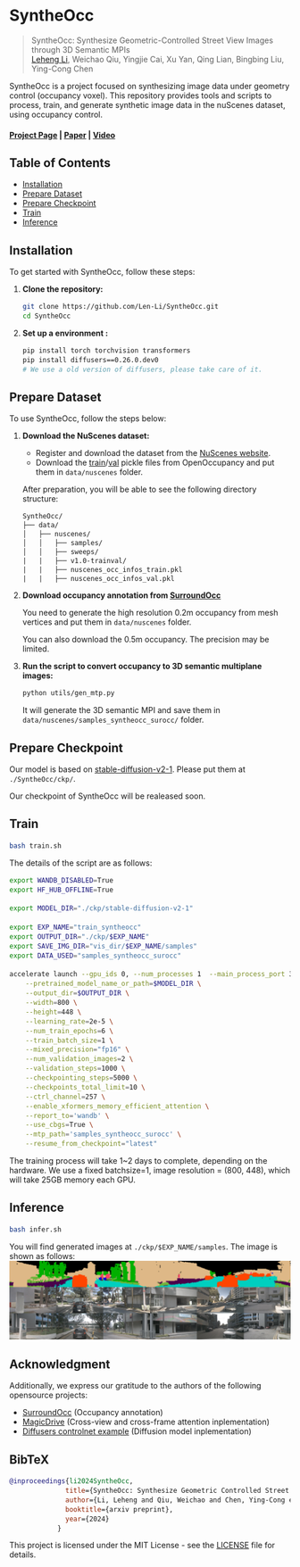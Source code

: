 # SyntheOcc

> SyntheOcc: Synthesize Geometric-Controlled Street View Images through 3D Semantic MPIs <br>
> [Leheng Li](https://len-li.github.io), Weichao Qiu, Yingjie Cai, Xu Yan, Qing Lian, Bingbing Liu, Ying-Cong Chen

SyntheOcc is a project focused on synthesizing image data under geometry control (occupancy voxel). This repository provides tools and scripts to process, train, and generate synthetic image data in the nuScenes dataset, using occupancy control.
#### [Project Page](https://len-li.github.io/syntheocc-web) | [Paper](https://arxiv.org/) | [Video](https://len-li.github.io/syntheocc-web/videos/teaser-occedit.mp4) 

<!-- | [Checkpoint]() -->


## Table of Contents

  - [Installation](#installation)
  - [Prepare Dataset](#prepare-dataset)
  - [Prepare Checkpoint](#prepare-checkpoint)
  - [Train](#train)
  - [Inference](#inference)




## Installation

To get started with SyntheOcc, follow these steps:

1. **Clone the repository:**
   ```bash
   git clone https://github.com/Len-Li/SyntheOcc.git
   cd SyntheOcc
   ```

2. **Set up a environment :**
   ```bash
   pip install torch torchvision transformers
   pip install diffusers==0.26.0.dev0 
   # We use a old version of diffusers, please take care of it.
   ```




## Prepare Dataset

To use SyntheOcc, follow the steps below:

1. **Download the NuScenes dataset:**
   - Register and download the dataset from the [NuScenes website](https://www.nuscenes.org/nuscenes).
   - Download the [train](https://github.com/JeffWang987/OpenOccupancy/releases/tag/train_pkl)/[val](https://github.com/JeffWang987/OpenOccupancy/releases/tag/val_pkl) pickle files from OpenOccupancy and put them in `data/nuscenes` folder.



    After preparation, you will be able to see the following directory structure:  

    ```
    SyntheOcc/
    ├── data/
    │   ├── nuscenes/
    │   │   ├── samples/
    │   │   ├── sweeps/
    |   |   ├── v1.0-trainval/
    |   |   ├── nuscenes_occ_infos_train.pkl
    |   |   ├── nuscenes_occ_infos_val.pkl
    ```
2. **Download occupancy annotation from [SurroundOcc](https://github.com/weiyithu/SurroundOcc/blob/main/docs/data.md)**

    You need to generate the high resolution 0.2m occupancy from mesh vertices and put them in `data/nuscenes` folder.

    You can also download the 0.5m occupancy. The precision may be limited.


3. **Run the script to convert occupancy to 3D semantic multiplane images:**
   ```bash
   python utils/gen_mtp.py
   ```
   It will generate the 3D semantic MPI and save them in `data/nuscenes/samples_syntheocc_surocc/` folder.

## Prepare Checkpoint
Our model is based on [stable-diffusion-v2-1](https://huggingface.co/stabilityai/stable-diffusion-v2-1). Please put them at `./SyntheOcc/ckp/`.

Our checkpoint of SyntheOcc will be realeased soon.

## Train 

   ```bash
   bash train.sh
   ```
The details of the script are as follows:
```bash
export WANDB_DISABLED=True
export HF_HUB_OFFLINE=True

export MODEL_DIR="./ckp/stable-diffusion-v2-1"

export EXP_NAME="train_syntheocc"
export OUTPUT_DIR="./ckp/$EXP_NAME"
export SAVE_IMG_DIR="vis_dir/$EXP_NAME/samples"
export DATA_USED="samples_syntheocc_surocc"

accelerate launch --gpu_ids 0, --num_processes 1  --main_process_port 3226  train.py \
    --pretrained_model_name_or_path=$MODEL_DIR \
    --output_dir=$OUTPUT_DIR \
    --width=800 \
    --height=448 \
    --learning_rate=2e-5 \
    --num_train_epochs=6 \
    --train_batch_size=1 \
    --mixed_precision="fp16" \
    --num_validation_images=2 \
    --validation_steps=1000 \
    --checkpointing_steps=5000 \
    --checkpoints_total_limit=10 \
    --ctrl_channel=257 \
    --enable_xformers_memory_efficient_attention \
    --report_to='wandb' \
    --use_cbgs=True \
    --mtp_path='samples_syntheocc_surocc' \
    --resume_from_checkpoint="latest" 
```

The training process will take 1~2 days to complete, depending on the hardware. We use a fixed batchsize=1, image resolution = (800, 448), which will take 25GB memory each GPU.

## Inference 

```bash
bash infer.sh
```
You will find generated images at `./ckp/$EXP_NAME/samples`. The image is shown as follows:
![image](./ckp/demo.jpg)



## Acknowledgment
Additionally, we express our gratitude to the authors of the following opensource projects:

- [SurroundOcc](https://github.com/weiyithu/SurroundOcc) (Occupancy annotation)
- [MagicDrive](https://github.com/cure-lab/MagicDrive) (Cross-view and cross-frame attention inplementation)
- [Diffusers controlnet example](https://github.com/huggingface/diffusers/tree/main/examples/controlnet) (Diffusion model inplementation)





## BibTeX

```bibtex
@inproceedings{li2024SyntheOcc,
              title={SyntheOcc: Synthesize Geometric Controlled Street View Images through 3D Semantic MPIs},
              author={Li, Leheng and Qiu, Weichao and Chen, Ying-Cong et.al.},
              booktitle={arxiv preprint},
              year={2024}
            }
```

This project is licensed under the MIT License - see the [LICENSE](LICENSE) file for details.


